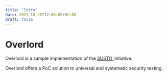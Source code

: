 ```yaml
---
title: "Intro"
date: 2021-10-26T12:08:08+02:00
draft: false
---
```


# Overlord

Overlord is a sample implementation of the <a href="https://github.com/BBVA/susto"> SUSTO </a> initiative.

Overlord offers a PoC solution to universal and systematic security testing.
